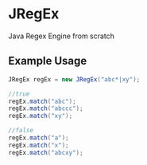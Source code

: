 # JRegEx
Java Regex Engine from scratch

## Example Usage
```Java
JRegEx regEx = new JRegEx("abc*|xy");

//true
regEx.match("abc");
regEx.match("abccc");
regEx.match("xy");

//false
regEx.match("a");
regEx.match("x");
regEx.match("abcxy");
```
